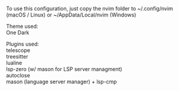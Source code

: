 To use this configuration, just copy the nvim folder to ~/.config/nvim (macOS / Linux) or ~/AppData/Local/nvim (Windows)

Theme used:  
One Dark  

Plugins used:  
telescope  
treesitter  
lualine  
lsp-zero (w/ mason for LSP server managment)  
autoclose  
mason (language server manager) + 
lsp-cmp
